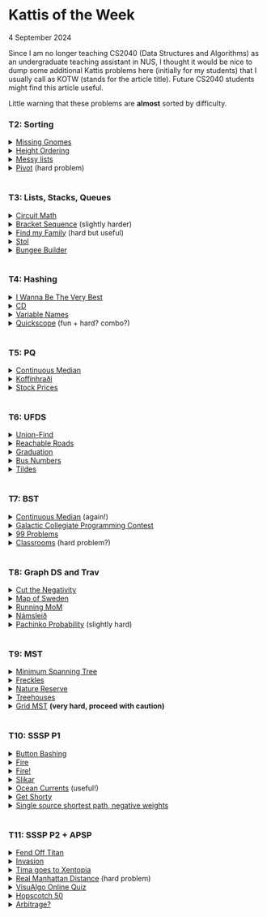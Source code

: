 # Kattis of the Week
4 September 2024

Since I am no longer teaching CS2040 (Data Structures and Algorithms) as an undergraduate teaching assistant in NUS, I thought it would be nice to dump some additional Kattis problems here (initially for my students) that I usually call as KOTW (stands for the article title). Future CS2040 students might find this article useful.

Little warning that these problems are **almost** sorted by difficulty.

### T2: Sorting
<details>
    <summary><a href="https://open.kattis.com/problems/missinggnomes">Missing Gnomes</a></summary>
    Literally the last question of this tutorial (first permutation thingy)
</details>

<details>
    <summary><a href="https://open.kattis.com/problems/height">Height Ordering</a></summary>
    Simulate insertion sort
</details>

<details>
    <summary><a href="https://open.kattis.com/problems/stokigalistor">Messy lists</a></summary>
    Suppose $S$ is the sorted version of $A$, how many values of i such that <code>S[i] != A[i]</code>?
</details>

<details>
    <summary><a href="https://open.kattis.com/problems/pivot">Pivot</a> (hard problem)</summary>
    You probably see this question very often in your VisuAlgo quiz. If an element is a possible pivot, all elements to its left must be smaller and all elements to its right must be larger. To keep track of this, you can use an array to keep track of the minimum/maximum so far as you iterate through array from the right/left direction. This technique is also known as the <b>running min/max</b>
</details>

<br>

### T3: Lists, Stacks, Queues
<details>
    <summary><a href="https://open.kattis.com/problems/circuitmath">Circuit Math</a></summary>
    Now we deal with postfix expressions! Same idea, but instead you can use one stack: if you see an operator, pop the operator and pop the two operands, and push the evaluation result, rinse and repeat
</details>

<details>
    <summary><a href="https://open.kattis.com/problems/bracketsequence">Bracket Sequence</a> (slightly harder)</summary>
    Now we deal with infix expressions! Again same idea, with an extra toggle whether you should add everything or multiply everything. Read tokens until a you see a close bracket
</details>

<details>
    <summary><a href="https://open.kattis.com/problems/findmyfamily">Find my Family</a> (hard but useful)</summary>
    <a href="https://www.youtube.com/watch?v=0fUUD58n6hs">My fellow ex-tutor Eric Leow has provided the entire explanation for you, here we introduce you to a special kind of stack, the monotonic stack!</a>
</details>

<details>
    <summary><a href="https://open.kattis.com/problems/stol">Stol</a></summary>
    <a href="https://www.youtube.com/watch?v=W7RPiQl81Yc">Also a video by Eric</a>
</details>

<details>
    <summary><a href="https://open.kattis.com/problems/bungeebuilder">Bungee Builder</a></summary>
    Now that you've learnt about monotonic stacks, try this out :)
</details>

<br>

### T4: Hashing
<details>
    <summary><a href="https://open.kattis.com/problems/iwannabe">I Wanna Be The Very Best</a></summary>
    Have a hashset that contains top K attacks, top K defense, and top K health. Report the length of the hashset (which should at most $3K$)
</details>

<details>
    <summary><a href="https://open.kattis.com/problems/cd">CD</a></summary>
    Just populate the two sets A and B and report the size of the intersection. You can use a for loop to do this :)
</details>

<details>
    <summary><a href="https://open.kattis.com/problems/variabelnamn">Variable Names</a></summary>
    Have a hashtable of <code>(number: variable_index)</code> and simulate the process until the number reaches $10^4$, if the number isn't taken yet it shouldn't be an existing key inside the hashtable
</details>

<details>
    <summary><a href="https://open.kattis.com/problems/quickscope">Quickscope</a> (fun + hard? combo?)</summary>
    <b>TLDR: stack-of-hashmaps and hashmap-of-stacks</b><br>
    This is quite hard, but gives an idea of a bi-map where you store the mapping for both directions: one map tells which levels of nesting a variable has and one map tells what variables are on a particular nesting level.<br>
    Suppose we have a stack of hashmaps called $S$ and another hashmap called $T$. At any point of time, let $K$ be the hashmap on the top of $S$.<br>
    Our goal is such that for each hashmap in $S$, it stores the variables in the corresponding nesting level and their type as a key-value pair. As for $T$, the keys are the variables and the values are stacks of the nesting levels this variable is currently used.<br>
    <ul>
    <li>If you detect a new level of nesting being added (i.e. detect a <code>"{"</code>), push another empty hashmap to $S$ (this is the new $K$). This ensures that the hashmap on top of the stack refers to the current nesting level you're at</li>
    <li>If you see a <code>DECLARE x y</code>, add $x$ as the key of $K$ and $y$ as the value. If $x$ already exists beforehand as a key in $K$, you know it's a <code>MULTIPLE DECLARATION</code>, print that and terminate the code immediately. Otherwise, you also need to add the nesting level into $T$ accordingly (check if $x$ is already a key in $T$ and then handle the addition accordingly)</li>
    <li>If you see a <code>TYPEOF x</code>, then you know that we can always look at the last element of <code>T[x]</code>, say it's $d$, and report <code>S[d][x]</code> (the stack $S$ must be an arraylist so we can still access $S$ easily) or <code>UNDECLARED</code> if <code>T[x]</code> is empty</li>
    <li>If you detect the end of the nesting (i.e. a <code>"}"</code>), we need to do two things in this order: ensure that you have popped this nesting level from $T$ on all variables contained in $K$. After that, you safely pop $K$ out of $S$ ($K$ changes to the current top of $S$)</li>
    </ul>
    This ensures that the time complexity of each query is $O(1)$, note that the preprocessing happens on the first and last bullet points where you have to go through all variables within that nesting level!<br><br>
    Here's an example to visualize what's going on. Suppose we have this as the input<br>

    DECLARE a int
    DECLARE b float
    {
    DECLARE b int
    DECLARE c int
    }
    DECLARE d double

then our $S$ looks like <code>[{a: int, b: float, d: double}, {b: int, c: int}]</code> and our $T$ looks like <code>{a: [0], b: [0, 1], c: [1], d: [0]}</code>
</details>

<br>

### T5: PQ
<details>
    <summary><a href="https://open.kattis.com/problems/continuousmedian">Continuous Median</a></summary>
    One of my favourite Leetcode problems. The idea is to have one max heap to store the first half of the "array" and then one min heap to store the latter half. For every iteration, insert to one of the heaps and balance the sizes whenever necessary (e.g. ensure that max heap size is $N/2$ and min heap size if $N-N/2$). When reporting the median, check whether you need to peek the max heap or do you have to take the average of both heap peeks (depends on whether $N$ is currently odd or even)!
</details>

<details>
    <summary><a href="https://open.kattis.com/problems/koffinhradi">Koffínhraði</a></summary>
    Quite a big brain problem, thought I'd like to share with you guys. The idea is to sort the tasks by the <b>DEADLINE</b> because obviously you want to finish things due earlier first. Next, have a max heap to store the task times and a variable to keep track of the sum of the elements in the max heap so far. As you go through the sorted task list, we need to ensure that this sum does not exceed the deadline time of the task you're dealing with. Otherwise, until the sum is before the deadline, keep taking the task with the largest time (thus a max heap), half it, and put it back into the heap. This ensures that after completely processing the task, the sum of the task time so far will never exceed the deadline of the last task.<br>
    One more thing is that we take the task with the largest time because the amount of time saved by halving would be the most when performed on this particular task. For example, 5 -> 2 saves 3 seconds but 100 -> 50 saves 50 seconds!<br><br>
    Pseudocode would be something like this:<br>

    pq = max heap initially empty
    sum = 0
    ans = 0
    sort the tasks by increasing deadline
    for each task in the sorted task list:
        pq.push(task_time)
        sum += task_time
        while sum > task_deadline:
            t = popped task_time from pq
            pq.push(t/2)
            sum = sum - t + t/2
            ans += 1
    output ans
</details>

<details>
    <summary><a href="https://open.kattis.com/problems/stockprices">Stock Prices</a></summary>
    Have a max heap for the buy prices and min heap for sell prices, keep polling from both queues accordingly using a while loop!
</details>

<br>

### T6: UFDS
<details>
    <summary><a href="https://open.kattis.com/problems/unionfind">Union-Find</a></summary>
    It's literally union find without any modification, like, at all.
</details>

<details>
    <summary><a href="https://open.kattis.com/problems/reachableroads">Reachable Roads</a></summary>
    If $u$ and $v$ are connected by an edge, just merge $u$ and $v$ in the UFDS, reachable if they belong to the same set
</details>

<details>
    <summary><a href="https://open.kattis.com/problems/skolavslutningen">Graduation</a></summary>
    Merge accordingly and find the number of disjoint sets left
</details>

<details>
    <summary><a href="https://open.kattis.com/problems/busnumbers">Bus Numbers</a></summary>
    UFDS from 1 to 1000, keep track of min and max of each set
</details>

<details>
    <summary><a href="https://open.kattis.com/problems/tildes">Tildes</a></summary>
    Keep track of size, then answer the query accordingly
</details>

<br>

### T7: BST
<details>
    <summary><a href="https://open.kattis.com/problems/continuousmedian">Continuous Median</a> (again!)</summary>
    Yes, again you can use BST for this instead of priority queue, just repeated use the select method from AVL tree as you insert elements into it
</details>

<details>
    <summary><a href="https://open.kattis.com/problems/gcpc">Galactic Collegiate Programming Contest</a></summary>
    Store all the teams into an AVL tree, update the points by deleting the node corresponding to the particular team and then reinsert the updated node corresponding to that same team. Note that you need to use the <code>rank</code> function in AVL tree!
</details>

<details>
    <summary><a href="https://open.kattis.com/problems/99problems2">99 Problems</a></summary>
    You can use the successor method in AVL trees or just use the TreeSet/TreeMap methods such as <code>floorKey</code> or <code>higherKey</code>! The rest is straightforward based on the instructions
</details>

<details>
    <summary><a href="https://open.kattis.com/problems/classrooms">Classrooms</a> (hard problem?)</summary>
    See <a href="https://en.m.wikipedia.org/wiki/Interval_scheduling#Unweighted"><b>interval scheduling on Wikipedia</b></a> for the official term for this problem but you use an AVL tree to store the compatible intervals so far!
</details>

<br>

### T8: Graph DS and Trav
<details>
    <summary><a href="https://open.kattis.com/problems/cutthenegativity">Cut the Negativity</a></summary>
    Basic conversion from adjacency matrix to edge list, a simple nested for loop will do
</details>

<details>
    <summary><a href="https://open.kattis.com/problems/sverigekartan">Map of Sweden</a></summary>
    Most graph problems in Kattis involve 2D grids, so let's get familiar with making the adjacency list for this one, and then we can also represent each cell as one element of an UFDS on top of the adjacency list. Then for each query, it will be just the combination of enumerating the neighbours of the adjacency list and the merge part of UFDS
</details>

<details>
    <summary><a href="https://open.kattis.com/problems/runningmom">Running MoM</a></summary>
    Let's apply cycle checking for this one. Report 'safe' is there is a cycle involving the city in query, 'trapped' otherwise.
</details>

<details>
    <summary><a href="https://open.kattis.com/problems/namsleid">Námsleið</a></summary>
    Use Kahn's algorithm to keep track of the maximum distance between a node and any node with indegree 0. This can be done by carrying the current depth into the queue (store <code>(node, depth)</code> instead of just <code>node</code>, then you can update into <code>(next_node, depth+1)</code>). Finally, use a hashmap to keep track which modules to take for each depth value, assuming the graph is a DAG.
</details>

<details>
    <summary><a href="https://open.kattis.com/problems/pachinkoprobability">Pachinko Probability</a> (slightly hard)</summary>
    Interesting problem that uses toposort to count the number of paths from any vertex with indegree 0 to those with outdegree 0, then among those paths how many land on the squared vertices (if you're using Kahn's algorithm, accumulate the number of paths in reverse topological order)
</details>

<br>

### T9: MST
<details>
    <summary><a href="https://open.kattis.com/problems/minspantree">Minimum Spanning Tree</a></summary>
    Basic MST problem, given input output MST weight and all the edges
</details>

<details>
    <summary><a href="https://open.kattis.com/problems/freckles">Freckles</a></summary>
    Simply the MST cost
</details>

<details>
    <summary><a href="https://open.kattis.com/problems/naturereserve">Nature Reserve</a></summary>
    Prim's, this tutorial's last question (the power plant thingy)
</details>

<details>
    <summary><a href="https://open.kattis.com/problems/treehouses">Treehouses</a></summary>
    Run Kruskal's with all the first $e$ houses merged on the same set in the UFDS
</details>

<details>
    <summary><a href="https://open.kattis.com/problems/gridmst">Grid MST</a> <b>(very hard, proceed with caution)</b></summary>
    Kruskal's but you need a way to reduce the graph using BFS since without it $O(N^2logN)$ is too big thus TLE, more details are omitted in this article
</details>

<br>

### T10: SSSP P1
<details>
    <summary><a href="https://open.kattis.com/problems/buttonbashing">Button Bashing</a></summary>
    First question of the tutorial (unlocking the lock), same idea!
</details>

<details>
    <summary><a href="https://open.kattis.com/problems/fire2">Fire</a></summary>
    Same as the fire tutorial question!
</details>

<details>
    <summary><a href="https://open.kattis.com/problems/fire3">Fire!</a></summary>
    Same as the fire tutorial question!
</details>

<details>
    <summary><a href="https://open.kattis.com/problems/slikar">Slikar</a></summary>
    Same as the fire tutorial question! Had enough dejavus?
</details>

<details>
    <summary><a href="https://open.kattis.com/problems/oceancurrents">Ocean Currents</a> (useful!)</summary>
    I'd like to introduce you guys to a variant of BFS callled <b>0-1 BFS</b>. Assuming you managed to populate the graph, you will see that the edge weights are either 0 or 1. Instead of using a queue to perform the BFS, use a <b>double-ended queue</b>! This is because you have to either append the next state to the front of the queue or the back of the queue, depending on the edge weight, the front if it's 0 and the back if it's 1. This ensures that the double-ended queue will preserve the ordering of the distances taken so far (remains sorted)!
</details>

<details>
    <summary><a href="https://open.kattis.com/problems/getshorty">Get Shorty</a></summary>
    Similar to the money question, use negative log transformation and then just use Dijkstra!
</details>

<details>
    <summary><a href="https://open.kattis.com/problems/shortestpath3">Single source shortest path, negative weights</a></summary>
    Interesting SP problem, even with negative cycles doesn't mean the shortest path to any vertex cannot be found since it may be outside the negative cycle itself<br><br>
    <b>How to tackle:</b> Run bellman ford and compare the $(V-1)$-th iteration with the next $k$ iterations (at most $V-1$ more iterations). If the value doesn't change, that's the SP already. Otherwise, the vertex is part of a negative cycle. You can use a while loop to keep track of which vertices has its value changed but not marked as part of negative cycle.
</details>

<br>

### T11: SSSP P2 + APSP
<details>
    <summary><a href="https://open.kattis.com/problems/fendofftitan">Fend Off Titan</a></summary>
    Just a regular Dijkstra but instead of storing <code>(sp_estimate, node)</code> in the priority queue, store <code>(num_of_titans, num_of_shamans, sp_estimate, node)</code> instead, since we are comparing the values in this order
</details>

<details>
    <summary><a href="https://open.kattis.com/problems/invasion">Invasion</a></summary>
    Also another variant of Dijkstra, but keep track of what's unsafe until the <code>sp_estimate</code> reaches $k$!
</details>

<details>
    <summary><a href="https://open.kattis.com/problems/xentopia">Tima goes to Xentopia</a></summary>
    The idea is to clone the graph and run regular Dijkstra, very similar to that of Finals 20/21 Sem 2 Q19
</details>

<details>
    <summary><a href="https://open.kattis.com/problems/realmanhattandistance">Real Manhattan Distance</a> (hard problem)</summary>
    The hard part is how to construct the adjacency list since it involves linear algebra to some extent. Otherwise, it's just Dijkstra
</details>

<details>
    <summary><a href="https://open.kattis.com/problems/visualgo">VisuAlgo Online Quiz</a></summary>
    A variant of Dijkstra algorithm where instead of storing just a single integer on the D array, you store a pair <code>(sp_estimate, num_of_paths)</code>. Make sure you managed to update the value of <code>num_of_paths</code> accordingly, whether <code>D[node] == curr_sp_estimate</code> or <code>D[node] > curr_sp_estimate</code> (to which you have to reset it to 0)
</details>

<details>
    <summary><a href="https://open.kattis.com/problems/hopscotch50">Hopscotch 50</a></summary>
    MSSP with Dijkstra from all the 1 tiles to any one of the k tiles. Note that you can always convert MSSP to SSSP using the concept of super-source and super-sink!
</details>

<details>
    <summary><a href="https://open.kattis.com/problems/arbitrage">Arbitrage?</a></summary>
    Classic Floyd-Warshall using negative-log transformation but check the diagonal entries if there are negative values!
</details>